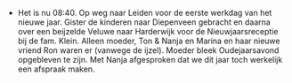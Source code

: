 - Het is nu 08:40. Op weg naar Leiden voor de eerste werkdag van het nieuwe jaar. Gister de kinderen naar Diepenveen gebracht en daarna over een beijzelde Veluwe naar Harderwijk voor de Nieuwjaarsreceptie bij de fam. Klein. Alleen moeder, Ton & Nanja en Marina en haar nieuwe vriend Ron waren er (vanwege de ijzel). Moeder bleek Oudejaarsavond opgebleven te zijn. Met Nanja afgesproken dat we dit jaar toch werkelijk een afspraak maken.